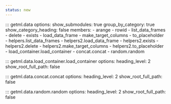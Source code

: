 ```yaml
---
status: new
---
```

::: getml.data
    options:
      show_submodules: true
      group_by_category: true
      show_category_heading: false
      members:
       - arange
       - rowid
       - list_data_frames
       - delete
       - exists
       - load_data_frame
       - make_target_columns
       - to_placeholder
       - helpers.list_data_frames
       - helpers2.load_data_frame
       - helpers2.exists
       - helpers2.delete
       - helpers2.make_target_columns
       - helpers2.to_placeholder
       - load_container.load_container
       - concat.concat
       - random.random

::: getml.data.load_container.load_container
    options:
      heading_level: 2
      show_root_full_path: false

::: getml.data.concat.concat
    options:
      heading_level: 2
      show_root_full_path: false

::: getml.data.random.random
    options:
      heading_level: 2
      show_root_full_path: false
